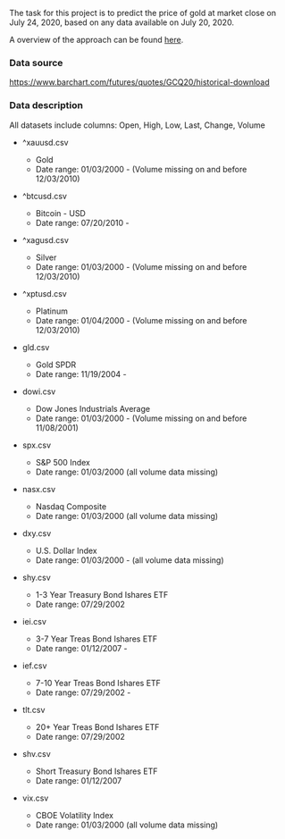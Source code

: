 
The task for this project is to predict the price of gold at market close on July 24, 2020, based on any data available on July 20, 2020. 

A overview of the approach can be found [here](https://docs.google.com/presentation/d/115wFHpCPVSBdEEnHgdZ9A7dlYd6JTQzNM501eSP5o2Q/edit?usp=sharing).


### Data source

https://www.barchart.com/futures/quotes/GCQ20/historical-download

### Data description

All datasets include columns: Open, High, Low, Last, Change, Volume

- ^xauusd.csv
    - Gold
    - Date range: 01/03/2000 - 
        (Volume missing on and before 12/03/2010)

- ^btcusd.csv
    - Bitcoin - USD
    - Date range: 07/20/2010 - 

- ^xagusd.csv
    - Silver
    - Date range: 01/03/2000 - 
        (Volume missing on and before 12/03/2010)

- ^xptusd.csv 
    - Platinum 
    - Date range: 01/04/2000 - 
        (Volume missing on and before 12/03/2010)

- gld.csv
    - Gold SPDR
    - Date range: 11/19/2004 - 

- dowi.csv
    - Dow Jones Industrials Average
    - Date range: 01/03/2000 - 
        (Volume missing on and before 11/08/2001)

- spx.csv
    - S&P 500 Index
    - Date range: 01/03/2000
        (all volume data missing)

- nasx.csv
    - Nasdaq Composite 
    - Date range: 01/03/2000
        (all volume data missing)

- dxy.csv
    - U.S. Dollar Index
    - Date range: 01/03/2000 - 
        (all volume data missing)

- shy.csv
    - 1-3 Year Treasury Bond Ishares ETF
    - Date range: 07/29/2002

- iei.csv
    - 3-7 Year Treas Bond Ishares ETF
    - Date range: 01/12/2007 -

- ief.csv
    - 7-10 Year Treas Bond Ishares ETF
    - Date range: 07/29/2002 -

- tlt.csv
    - 20+ Year Treas Bond Ishares ETF
    - Date range: 07/29/2002

- shv.csv
    - Short Treasury Bond Ishares ETF
    - Date range: 01/12/2007

- vix.csv
    - CBOE Volatility Index
    - Date range: 01/03/2000
        (all volume data missing)



